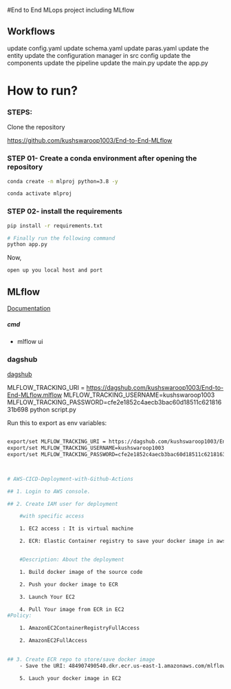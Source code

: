 #End to End MLops project including MLflow

## Workflows

update config.yaml
update schema.yaml
update paras.yaml
update the entity
update the configuration manager in src config
update the components
update the pipeline
update the main.py
update the app.py


# How to run?
### STEPS:

Clone the repository

https://github.com/kushswaroop1003/End-to-End-MLflow

### STEP 01- Create a conda environment after opening the repository

```bash
conda create -n mlproj python=3.8 -y
```

```bash
conda activate mlproj
```


### STEP 02- install the requirements
```bash
pip install -r requirements.txt
```


```bash
# Finally run the following command
python app.py
```

Now,
```bash
open up you local host and port
```

## MLflow

[Documentation](https://mlflow.org/docs/latest/index.html)


##### cmd
- mlflow ui

### dagshub
[dagshub](https://dagshub.com/)

MLFLOW_TRACKING_URI = https://dagshub.com/kushswaroop1003/End-to-End-MLflow.mlflow
MLFLOW_TRACKING_USERNAME=kushswaroop1003
MLFLOW_TRACKING_PASSWORD=cfe2e1852c4aecb3bac60d18511c62181631b698
python script.py

Run this to export as env variables:

```bash

export/set MLFLOW_TRACKING_URI = https://dagshub.com/kushswaroop1003/End-to-End-MLflow.mlflow
export/set MLFLOW_TRACKING_USERNAME=kushswaroop1003
export/set MLFLOW_TRACKING_PASSWORD=cfe2e1852c4aecb3bac60d18511c62181631b698



# AWS-CICD-Deployment-with-Github-Actions

## 1. Login to AWS console.

## 2. Create IAM user for deployment

	#with specific access

	1. EC2 access : It is virtual machine

	2. ECR: Elastic Container registry to save your docker image in aws


	#Description: About the deployment

	1. Build docker image of the source code

	2. Push your docker image to ECR

	3. Launch Your EC2 

	4. Pull Your image from ECR in EC2
#Policy:

	1. AmazonEC2ContainerRegistryFullAccess

	2. AmazonEC2FullAccess

	
## 3. Create ECR repo to store/save docker image
    - Save the URI: 484907490540.dkr.ecr.us-east-1.amazonaws.com/mlflow

	5. Lauch your docker image in EC2
